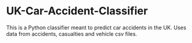 # UK-Car-Accident-Classifier
This is a Python classifier meant to predict car accidents in the UK. Uses data from accidents, casualties and vehicle csv files.
